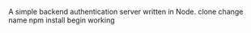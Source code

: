 A simple backend authentication server written in Node.
clone
change name
npm install
begin working
